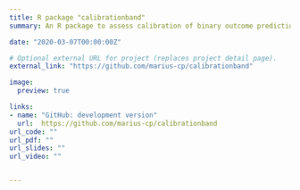 ```yaml
---
title: R package "calibrationband"
summary: An R package to assess calibration of binary outcome predictions. Authored jointly with [Timo Dimitriadis](https://sites.google.com/view/timodimitriadis) and  [Alexander Henzi](https://www.imsv.unibe.ch/ueber_uns/personen/henzi_alexander/index_ger.html). 

date: "2020-03-07T00:00:00Z"

# Optional external URL for project (replaces project detail page).
external_link: "https://github.com/marius-cp/calibrationband"

image:
  preview: true

links:
- name: "GitHub: development version"
  url:  https://github.com/marius-cp/calibrationband
url_code: ""
url_pdf: ""
url_slides: ""
url_video: ""


---
```

